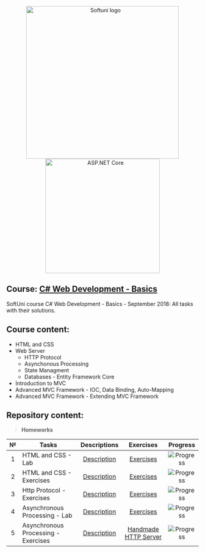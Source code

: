 <p align="center">
	<a href="https://softuni.bg/"><img src="https://www.jobs.bg/assets/logo/2017-09-01/b_6e048c01c340d967f2a6e540e9825d46.png" alt="Softuni logo" width="400" align="center"></a>
	<a href="https://www.asp.net/"><img src="https://codeopinion.com/wp-content/uploads/2018/07/Bitmap-MEDIUM_ASP.NET-Core-Logo_2colors_Square_RGB.png" alt="ASP.NET Core" width="300" align="center"></a>
<p>

## Course: [C# Web Development - Basics](https://softuni.bg/trainings/2086/csharp-web-development-basics-september-2018)
SoftUni course C# Web Development - Basics - September 2018: All tasks with their solutions.

## Course content:
- HTML and CSS
- Web Server
	- HTTP Protocol
	- Asynchonous Processing
	- State Managment
	- Databases - Entity Framework Core
- Introduction to MVC
- Advanced MVC Framework - IOC, Data Binding, Auto-Mapping
- Advanced MVC Framework - Extending MVC Framework

## Repository content:

> **Homeworks**

№	|Tasks										|Descriptions																										|Exercises																																	|Progress																														
:--:|-------------------------------------------|:-----------------------------------------------------------------------------------------------------------------:|:-----------------------------------------------------------------------------------------------------------------------------------------:|:---------------:
1	|HTML and CSS - Lab							|[Description](https://github.com/dobroslav-atanasov/CSharp-Web-Development-Basics/tree/master/Resources)			|[Exercises](https://github.com/dobroslav-atanasov/CSharp-Web-Development-Basics/tree/master/01.HTMLandCSS-Lab)								|![Progress](http://progressed.io/bar/100?title=completed)
2	|HTML and CSS - Exercises					|[Description](https://github.com/dobroslav-atanasov/CSharp-Web-Development-Basics/tree/master/Resources)			|[Exercises](https://github.com/dobroslav-atanasov/CSharp-Web-Development-Basics/tree/master/02.HTMLandCSS-Exercises)						|![Progress](http://progressed.io/bar/100?title=completed)
3	|Http Protocol - Exercises					|[Description](https://github.com/dobroslav-atanasov/CSharp-Web-Development-Basics/tree/master/Resources)			|[Exercises](https://github.com/dobroslav-atanasov/CSharp-Web-Development-Basics/tree/master/03.HttpProtocol)								|![Progress](http://progressed.io/bar/100?title=completed)
4	|Asynchronous Processing - Lab				|[Description](https://github.com/dobroslav-atanasov/CSharp-Web-Development-Basics/tree/master/Resources)			|[Exercises](https://github.com/dobroslav-atanasov/CSharp-Web-Development-Basics/tree/master/04.AsynchronousProcessing-Lab)					|![Progress](http://progressed.io/bar/100?title=completed)
5	|Asynchronous Processing - Exercises		|[Description](https://github.com/dobroslav-atanasov/CSharp-Web-Development-Basics/tree/master/Resources)			|[Handmade HTTP Server](https://github.com/dobroslav-atanasov/CSharp-Web-Development-Basics/tree/master/05.AsynchronousProcessing-Exercises)	|![Progress](http://progressed.io/bar/100?title=completed)